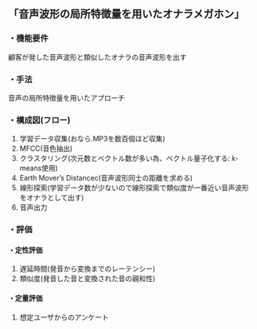## 「音声波形の局所特徴量を用いたオナラメガホン」<br>

### ・機能要件<br>

顧客が発した音声波形と類似したオナラの音声波形を出す

### ・手法<br>

音声の局所特徴量を用いたアプローチ

### ・構成図(フロー)<br>

1. 学習データ収集(おなら.MP3を数百個ほど収集)
2. MFCC(音色抽出)
3. クラスタリング(次元数とベクトル数が多い為、ベクトル量子化する: k-means使用)
4. Earth Mover’s Distancec(音声波形同士の距離を求める)
5. 線形探索(学習データ数が少ないので線形探索で類似度が一番近い音声波形をオナラとして出す)
6. 音声出力

### ・評価<br>

#### ・定性評価<br>
1. 遅延時間(発音から変換までのレーテンシー)<br>
2. 類似度(発音した音と変換された音の親和性)<br>

#### ・定量評価<br>
1. 想定ユーザからのアンケート<br>